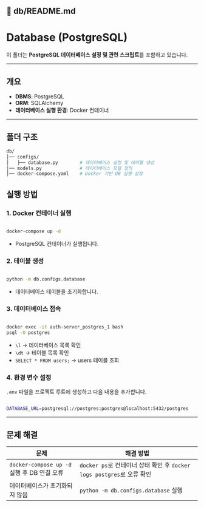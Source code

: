 ## 📂 db/README.md

# Database (PostgreSQL)

이 폴더는 **PostgreSQL 데이터베이스 설정 및 관련 스크립트**를 포함하고 있습니다.

---

## 개요
- **DBMS**: PostgreSQL
- **ORM**: SQLAlchemy
- **데이터베이스 실행 환경**: Docker 컨테이너

---

## 폴더 구조
```bash
db/
│── configs/
│   ├── database.py        # 데이터베이스 설정 및 테이블 생성
│── models.py              # 데이터베이스 모델 정의
│── docker-compose.yaml    # Docker 기반 DB 실행 설정
```

## 실행 방법

### 1. Docker 컨테이너 실행

```bash

docker-compose up -d

```

- PostgreSQL 컨테이너가 실행됩니다.

### 2️. 테이블 생성

```bash

python -m db.configs.database

```

- 데이터베이스 테이블을 초기화합니다.

### 3️. 데이터베이스 접속

```bash

docker exec -it auth-server_postgres_1 bash
psql -U postgres

```

- `\l` → 데이터베이스 목록 확인
- `\dt` → 테이블 목록 확인
- `SELECT * FROM users;` → users 테이블 조회

### 4️. 환경 변수 설정

`.env` 파일을 프로젝트 루트에 생성하고 다음 내용을 추가합니다.

```bash

DATABASE_URL=postgresql://postgres:postgres@localhost:5432/postgres

```

---

## 문제 해결
| **문제** | **해결 방법** |
| --- | --- |
| `docker-compose up -d` 실행 후 DB 연결 오류 | `docker ps`로 컨테이너 상태 확인 후 `docker logs postgres`로 오류 확인 |
| 데이터베이스가 초기화되지 않음 | `python -m db.configs.database` 실행 |
